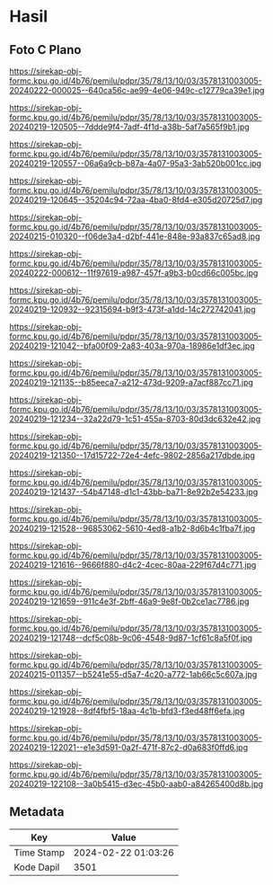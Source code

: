 # Hasil

## Foto C Plano

https://sirekap-obj-formc.kpu.go.id/4b76/pemilu/pdpr/35/78/13/10/03/3578131003005-20240222-000025--640ca56c-ae99-4e06-949c-c12779ca39e1.jpg

https://sirekap-obj-formc.kpu.go.id/4b76/pemilu/pdpr/35/78/13/10/03/3578131003005-20240219-120505--7ddde9f4-7adf-4f1d-a38b-5af7a565f9b1.jpg

https://sirekap-obj-formc.kpu.go.id/4b76/pemilu/pdpr/35/78/13/10/03/3578131003005-20240219-120557--06a6a9cb-b87a-4a07-95a3-3ab520b001cc.jpg

https://sirekap-obj-formc.kpu.go.id/4b76/pemilu/pdpr/35/78/13/10/03/3578131003005-20240219-120645--35204c94-72aa-4ba0-8fd4-e305d20725d7.jpg

https://sirekap-obj-formc.kpu.go.id/4b76/pemilu/pdpr/35/78/13/10/03/3578131003005-20240215-010320--f06de3a4-d2bf-441e-848e-93a837c65ad8.jpg

https://sirekap-obj-formc.kpu.go.id/4b76/pemilu/pdpr/35/78/13/10/03/3578131003005-20240222-000612--11f97619-a987-457f-a9b3-b0cd66c005bc.jpg

https://sirekap-obj-formc.kpu.go.id/4b76/pemilu/pdpr/35/78/13/10/03/3578131003005-20240219-120932--92315694-b9f3-473f-a1dd-14c272742041.jpg

https://sirekap-obj-formc.kpu.go.id/4b76/pemilu/pdpr/35/78/13/10/03/3578131003005-20240219-121042--bfa00f09-2a83-403a-970a-18986e1df3ec.jpg

https://sirekap-obj-formc.kpu.go.id/4b76/pemilu/pdpr/35/78/13/10/03/3578131003005-20240219-121135--b85eeca7-a212-473d-9209-a7acf887cc71.jpg

https://sirekap-obj-formc.kpu.go.id/4b76/pemilu/pdpr/35/78/13/10/03/3578131003005-20240219-121234--32a22d79-1c51-455a-8703-80d3dc632e42.jpg

https://sirekap-obj-formc.kpu.go.id/4b76/pemilu/pdpr/35/78/13/10/03/3578131003005-20240219-121350--17d15722-72e4-4efc-9802-2856a217dbde.jpg

https://sirekap-obj-formc.kpu.go.id/4b76/pemilu/pdpr/35/78/13/10/03/3578131003005-20240219-121437--54b47148-d1c1-43bb-ba71-8e92b2e54233.jpg

https://sirekap-obj-formc.kpu.go.id/4b76/pemilu/pdpr/35/78/13/10/03/3578131003005-20240219-121528--96853062-5610-4ed8-a1b2-8d6b4c1fba7f.jpg

https://sirekap-obj-formc.kpu.go.id/4b76/pemilu/pdpr/35/78/13/10/03/3578131003005-20240219-121616--9666f880-d4c2-4cec-80aa-229f67d4c771.jpg

https://sirekap-obj-formc.kpu.go.id/4b76/pemilu/pdpr/35/78/13/10/03/3578131003005-20240219-121659--911c4e3f-2bff-46a9-9e8f-0b2ce1ac7786.jpg

https://sirekap-obj-formc.kpu.go.id/4b76/pemilu/pdpr/35/78/13/10/03/3578131003005-20240219-121748--dcf5c08b-9c06-4548-9d87-1cf61c8a5f0f.jpg

https://sirekap-obj-formc.kpu.go.id/4b76/pemilu/pdpr/35/78/13/10/03/3578131003005-20240215-011357--b5241e55-d5a7-4c20-a772-1ab66c5c607a.jpg

https://sirekap-obj-formc.kpu.go.id/4b76/pemilu/pdpr/35/78/13/10/03/3578131003005-20240219-121928--8df4fbf5-18aa-4c1b-bfd3-f3ed48ff6efa.jpg

https://sirekap-obj-formc.kpu.go.id/4b76/pemilu/pdpr/35/78/13/10/03/3578131003005-20240219-122021--e1e3d591-0a2f-471f-87c2-d0a683f0ffd6.jpg

https://sirekap-obj-formc.kpu.go.id/4b76/pemilu/pdpr/35/78/13/10/03/3578131003005-20240219-122108--3a0b5415-d3ec-45b0-aab0-a84265400d8b.jpg


## Metadata

| Key        | Value               |
| ---------- | ------------------- |
| Time Stamp | 2024-02-22 01:03:26 |
| Kode Dapil | 3501                |



